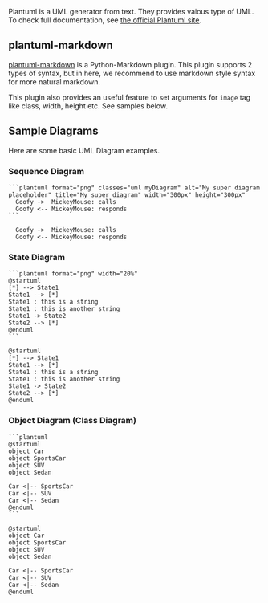 Plantuml is a UML generator from text.
They provides vaious type of UML. To check full documentation, see [the official Plantuml site](http://plantuml.com/).


## plantuml-markdown
[plantuml-markdown](https://github.com/mikitex70/plantuml-markdown) is a Python-Markdown plugin. This plugin supports 2 types of syntax, but in here, we recommend to use markdown style syntax for more natural markdown.

This plugin also provides an useful feature to set arguments for `image` tag like class, width, height etc. See samples below.

## Sample Diagrams
Here are some basic UML Diagram examples.

### Sequence Diagram
    ```plantuml format="png" classes="uml myDiagram" alt="My super diagram placeholder" title="My super diagram" width="300px" height="300px"
      Goofy ->  MickeyMouse: calls
      Goofy <-- MickeyMouse: responds
    ```

```plantuml format="png" classes="uml myDiagram" alt="My super diagram placeholder" title="My super diagram" width="300px" height="300px"
  Goofy ->  MickeyMouse: calls
  Goofy <-- MickeyMouse: responds
```

### State Diagram
    ```plantuml format="png" width="20%"
    @startuml
    [*] --> State1
    State1 --> [*]
    State1 : this is a string
    State1 : this is another string
    State1 -> State2
    State2 --> [*]
    @enduml
    ```

```plantuml format="png" width="20%"
@startuml
[*] --> State1
State1 --> [*]
State1 : this is a string
State1 : this is another string
State1 -> State2
State2 --> [*]
@enduml
```

### Object Diagram (Class Diagram)
    ```plantuml
    @startuml
    object Car
    object SportsCar
    object SUV
    object Sedan

    Car <|-- SportsCar
    Car <|-- SUV
    Car <|-- Sedan
    @enduml
    ```

```plantuml
@startuml
object Car
object SportsCar
object SUV
object Sedan

Car <|-- SportsCar
Car <|-- SUV
Car <|-- Sedan
@enduml
```
